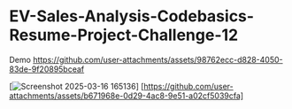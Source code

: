 # EV-Sales-Analysis-Codebasics-Resume-Project-Challenge-12

Demo
https://github.com/user-attachments/assets/98762ecc-d828-4050-83de-9f20895bceaf

[![Screenshot 2025-03-16 165136](https://github.com/user-attachments/assets/6643b416-2c3d-42c5-a4ba-9032cd4009ff)] [https://github.com/user-attachments/assets/b671968e-0d29-4ac8-9e51-a02cf5039cfa]



